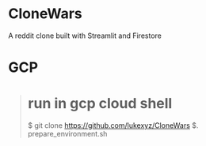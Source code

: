 # CloneWars
A reddit clone built with Streamlit and Firestore


# GCP

> # run in gcp cloud shell
> $ git clone https://github.com/lukexyz/CloneWars
> $. prepare_environment.sh

